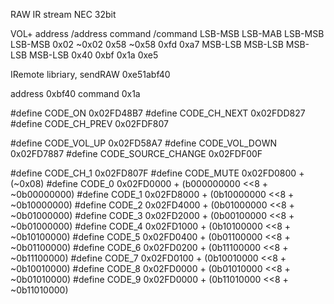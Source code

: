 RAW IR stream NEC 32bit

VOL+
address /address command /command 
LSB-MSB LSB-MAB  LSB-MSB LSB-MSB
0x02    ~0x02    0x58    ~0x58
         0xfd             0xa7 
MSB-LSB  MSB-LSB MSB-LSB  MSB-LSB
0x40     0xbf    0x1a     0xe5

IRemote libriary, sendRAW
0xe51abf40

address 0xbf40
command 0x1a



#define CODE_ON       0x02FD48B7
#define CODE_CH_NEXT  0x02FDD827
#define CODE_CH_PREV  0x02FDF807

#define CODE_VOL_UP   0x02FD58A7
#define CODE_VOL_DOWN 0x02FD7887
#define CODE_SOURCE_CHANGE 0x02FDF00F

#define CODE_CH_1     0x02FD807F
#define CODE_MUTE     0x02FD0800 + (~0x08)
#define CODE_0        0x02FD0000 + (b000000000 <<8 + ~0b00000000)
#define CODE_1        0x02FD8000 + (0b10000000 <<8 + ~0b10000000)
#define CODE_2        0x02FD4000 + (0b01000000 <<8 + ~0b01000000)
#define CODE_3        0x02FD2000 + (0b00100000 <<8 + ~0b01000000)
#define CODE_4        0x02FD1000 + (0b10100000 <<8 + ~0b10100000)
#define CODE_5        0x02FD0400 + (0b01100000 <<8 + ~0b01100000)
#define CODE_6        0x02FD0200 + (0b11100000 <<8 + ~0b11100000)
#define CODE_7        0x02FD0100 + (0b10010000 <<8 + ~0b10010000)
#define CODE_8        0x02FD0000 + (0b01010000 <<8 + ~0b01010000)
#define CODE_9        0x02FD0000 + (0b11010000 <<8 + ~0b11010000)
